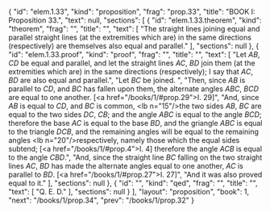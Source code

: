 {
  "id": "elem.1.33",
  "kind": "proposition",
  "frag": "prop.33",
  "title": "BOOK I: Proposition 33.",
  "text": null,
  "sections": [
    {
      "id": "elem.1.33.theorem",
      "kind": "theorem",
      "frag": "",
      "title": "",
      "text": [
        "The straight lines joining equal and parallel straight lines (at the extremities which are) in the same directions (respectively) are themselves also equal and parallel."
      ],
      "sections": null
    },
    {
      "id": "elem.1.33.proof",
      "kind": "proof",
      "frag": "",
      "title": "",
      "text": [
        "Let <var>AB</var>, <var>CD</var> be equal and parallel, and let the straight  lines <var>AC</var>, <var>BD</var> join them (at the extremities which are) in the same directions (respectively); I say that <var>AC</var>, <var>BD</var> are also equal and parallel.",
        "Let <var>BC</var> be joined. ",
        "Then, since <var>AB</var> is parallel to <var>CD</var>,  and <var>BC</var> has fallen upon them, the alternate angles <var>ABC</var>, <var>BCD</var> are equal to one another. [<a href=\"/books/1/#prop.29\">I. 29</a>]",
        "And, since <var>AB</var> is equal to <var>CD</var>, and <var>BC</var> is common, <lb n=\"15\"/>the two sides <var>AB</var>, <var>BC</var> are equal to the two sides <var>DC</var>, <var>CB</var>; and the angle <var>ABC</var> is equal to the angle <var>BCD</var>; therefore the base <var>AC</var> is equal to the base <var>BD</var>, and the griangle <var>ABC</var> is equal to the triangle <var>DCB</var>, and the remaining angles will be equal to the remaining angles <lb n=\"20\"/>respectively, namely those which the equal sides subtend; [<a href=\"/books/1/#prop.4\">I. 4</a>] therefore the angle <var>ACB</var> is equal to the angle <var>CBD</var>.",
        "And, since the straight line <var>BC</var> falling on the two straight lines <var>AC</var>, <var>BD</var> has made the alternate angles equal to one another, <var>AC</var> is parallel to <var>BD</var>. [<a href=\"/books/1/#prop.27\">I. 27</a>]",
        "And it was also proved equal to it."
      ],
      "sections": null
    },
    {
      "id": "",
      "kind": "qed",
      "frag": "",
      "title": "",
      "text": [
        "Q. E. D."
      ],
      "sections": null
    }
  ],
  "layout": "proposition",
  "book": 1,
  "next": "/books/1/prop.34",
  "prev": "/books/1/prop.32"
}
